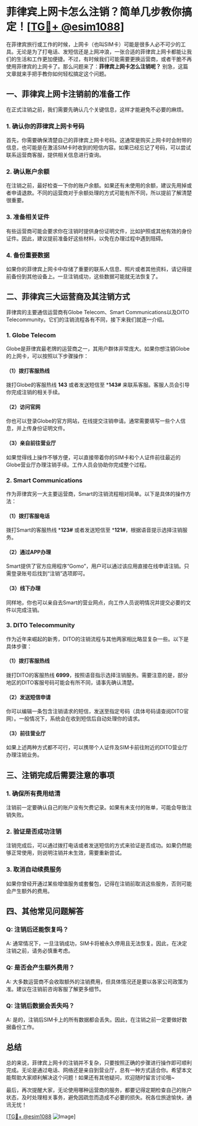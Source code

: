 # 菲律宾上网卡怎么注销？简单几步教你搞定！[[TG💪+ @esim1088](https://t.me/s/esim1088)]

在菲律宾旅行或工作的时候，上网卡（也叫SIM卡）可能是很多人必不可少的工具。无论是为了打电话、发短信还是上网冲浪，一张合适的菲律宾上网卡都能让我们的生活和工作更加便捷。不过，有时候我们可能需要更换运营商，或者干脆不再使用菲律宾的上网卡了。那么问题来了：**菲律宾上网卡怎么注销呢？** 别急，这篇文章就来手把手教你如何轻松搞定这个问题。

## 一、菲律宾上网卡注销前的准备工作

在正式注销之前，我们需要先确认几个关键信息，这样才能避免不必要的麻烦。

### 1. 确认你的菲律宾上网卡号码
首先，你需要确保清楚自己的菲律宾上网卡号码。这通常是购买上网卡时会附带的信息，也可能是在激活SIM卡时收到的短信内容。如果已经忘记了号码，可以尝试联系运营商客服，提供相关信息进行查询。

### 2. 确认账户余额
在注销之前，最好检查一下你的账户余额。如果还有未使用的余额，建议先用掉或者申请退款。不同的运营商对于余额处理的方式可能有所不同，所以提前了解清楚很重要。

### 3. 准备相关证件
有些运营商可能会要求你在注销时提供身份证明文件，比如护照或其他有效的身份证件。因此，建议提前准备好这些材料，以免在办理过程中遇到阻碍。

### 4. 备份重要数据
如果你的菲律宾上网卡中存储了重要的联系人信息、照片或者其他资料，请记得提前备份到其他设备上。一旦注销成功，这些数据可能就无法恢复了。

## 二、菲律宾三大运营商及其注销方式

菲律宾的主要通信运营商有Globe Telecom、Smart Communications以及DITO Telecommunity。它们的注销流程各有不同，接下来我们就逐一介绍。

### 1. Globe Telecom
Globe是菲律宾最老牌的运营商之一，其用户群体非常庞大。如果你想注销Globe的上网卡，可以按照以下步骤操作：

#### （1）拨打客服热线
拨打Globe的客服热线 **143** 或者发送短信至 ***143#** 来联系客服。客服人员会引导你完成注销的相关手续。

#### （2）访问官网
你也可以登录Globe的官方网站，在线提交注销申请。通常需要填写一些个人信息，并上传身份证明文件。

#### （3）亲自前往营业厅
如果觉得线上操作不够方便，可以直接带着你的SIM卡和个人证件前往最近的Globe营业厅办理注销手续。工作人员会协助你完成整个过程。

### 2. Smart Communications
作为菲律宾另一大主要运营商，Smart的注销流程相对简单。以下是具体的操作方法：

#### （1）拨打客服电话
拨打Smart的客服热线 ***123#** 或者发送短信至 ***121#**，根据语音提示选择注销服务。

#### （2）通过APP办理
Smart提供了官方应用程序“Gomo”，用户可以通过该应用直接在线申请注销。只需登录账号后找到“注销”选项即可。

#### （3）线下办理
同样地，你也可以亲自去Smart的营业网点，向工作人员说明情况并提交必要的文件以完成注销。

### 3. DITO Telecommunity
作为近年来崛起的新秀，DITO的注销流程与其他两家相比略显复杂一些。以下是具体步骤：

#### （1）拨打客服热线
拨打DITO的客服热线 **6999**，按照语音指示选择注销服务。需要注意的是，部分地区的DITO客服号码可能会有所不同，请事先确认清楚。

#### （2）发送短信申请
你可以编辑一条包含注销请求的短信，发送至指定号码（具体号码请查阅DITO官网）。一般情况下，系统会在收到短信后自动处理你的请求。

#### （3）前往营业厅
如果上述两种方式都不可行，可以携带个人证件及SIM卡前往附近的DITO营业厅办理注销业务。

## 三、注销完成后需要注意的事项

### 1. 确保所有费用结清
注销前一定要确认自己的账户没有欠费记录。如果有未支付的账单，可能会导致注销失败。

### 2. 验证是否成功注销
注销完成后，可以通过拨打电话或者发送短信的方式来验证是否成功。如果仍然能够正常使用，则说明注销并未生效，需要重新尝试。

### 3. 取消自动续费服务
如果你曾经开通过某些增值服务或套餐包，记得在注销前取消这些服务，否则可能会产生额外的费用。

## 四、其他常见问题解答

### Q: 注销后还能恢复吗？
A: 通常情况下，一旦注销成功，SIM卡将被永久停用且无法恢复。因此，在决定注销之前，请务必慎重考虑。

### Q: 是否会产生额外费用？
A: 大多数运营商不会收取额外的注销费用，但具体情况还是要以各家公司政策为准。建议在注销前咨询客服了解更多细节。

### Q: 注销后数据会丢失吗？
A: 是的，注销后SIM卡上的所有数据都会丢失。因此，在注销之前一定要做好数据备份工作。

## 总结

总的来说，菲律宾上网卡的注销并不复杂，只要按照正确的步骤进行操作即可顺利完成。无论是通过电话、网络还是亲自到营业厅，总有一种方式适合你。希望本文能帮助大家顺利解决这个问题！如果还有其他疑问，欢迎随时留言讨论哦~

最后，再次提醒大家，无论使用哪种运营商的服务，都要记得定期检查自己的账户状态，及时处理相关事务，避免因疏忽而造成不必要的损失。祝各位旅途愉快，通讯无忧！

[[TG💪+ @esim1088](https://t.me/s/esim1088) ![Image](https://i.postimg.cc/4NQfJmqS/Snipaste-2025-05-13-00-14-12.png)]